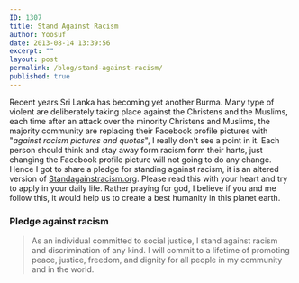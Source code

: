 ```yaml
---
ID: 1307
title: Stand Against Racism
author: Yoosuf
date: 2013-08-14 13:39:56
excerpt: ""
layout: post
permalink: /blog/stand-against-racism/
published: true
---
```


Recent years Sri Lanka has becoming yet another Burma. Many type of violent are deliberately taking place against the Christens and the Muslims, each time after an attack over the minority Christens and Muslims, the majority community are replacing their Facebook profile pictures with "_against racism pictures and quotes_", I really don't see a point in it. Each person should think and stay away form racism form their harts, just changing the Facebook profile picture will not going to do any change. Hence I got to share a pledge for standing against racism, it is an altered version of [Standagainstracism.org](http://standagainstracism.org/). Please read this with your heart and try to apply in your daily life. Rather praying for god, I believe if you and me follow this, it would help us to create a best humanity in this planet earth.

### Pledge against racism

> As an individual committed to social justice,
> I stand against racism and
> discrimination of any kind.
> I will commit to a lifetime of promoting
> peace, justice, freedom, and dignity
> for all people in my community
> and in the world.
